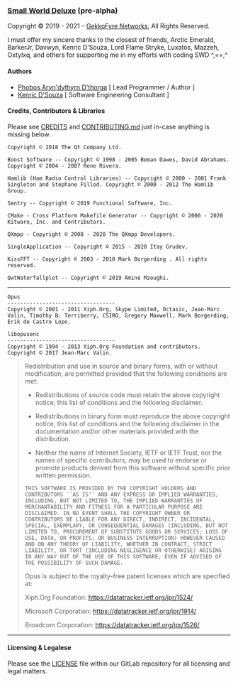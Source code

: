 ### [Small World Deluxe](https://git.gekkofyre.io/amateur-radio/small-world-deluxe/) (pre-alpha)

Copyright © 2019 - 2021 – [GekkoFyre Networks](https://gekkofyre.io/), All Rights Reserved.

I must offer my sincere thanks to the closest of friends, Arctic Emerald, BarkerJr, Davwyn, Kenric D'Souza, Lord Flame Stryke, Luxatos, Mazzeh, Oxtylxq, and others for supporting me in my efforts with coding SWD ^,==,^

#### Authors

- [Phobos Aryn'dythyrn D'thorga](https://code.gekkofyre.io/phobos-dthorga) [ Lead Programmer / Author ]
- [Kenric D'Souza](https://code.gekkofyre.io/azurebyte) [ Software Engineering Consultant ]

#### Credits, Contributors & Libraries

Please see [CREDITS](https://code.gekkofyre.io/amateur-radio/small-world-deluxe/-/blob/develop/CREDITS) and [CONTRIBUTING.md](https://code.gekkofyre.io/amateur-radio/small-world-deluxe/-/blob/develop/CONTRIBUTING.md) just in-case anything is missing below.

`Copyright © 2018 The Qt Company Ltd.`

`Boost Software -- Copyright © 1998 - 2005 Beman Dawes, David Abrahams. Copyright © 2004 - 2007 Rene Rivera.`

`Hamlib (Ham Radio Control Libraries) -- Copyright © 2000 - 2001 Frank Singleton and Stephane Fillod. Copyright © 2000 - 2012 The Hamlib Group.`

`Sentry -- Copyright © 2019 Functional Software, Inc.`

`CMake - Cross Platform Makefile Generator -- Copyright © 2000 - 2020 Kitware, Inc. and Contributors.`

`QXmpp - Copyright © 2008 - 2020 The QXmpp Developers.`

`SingleApplication -- Copyright © 2015 - 2020 Itay Grudev.`

`KissFFT -- Copyright © 2003 - 2010 Mark Borgerding . All rights reserved.`

`QwtWaterfallplot -- Copyright © 2019 Amine Mzoughi.`

------

```
Opus
----------------------------------
Copyright © 2001 - 2011 Xiph.Org, Skype Limited, Octasic, Jean-Marc Valin, Timothy B. Terriberry, CSIRO, Gregory Maxwell, Mark Borgerding, Erik de Castro Lopo.
```

```
libopusenc
----------------------------------
Copyright © 1994 - 2013 Xiph.Org Foundation and contributors.
Copyright © 2017 Jean-Marc Valin.
```

> Redistribution and use in source and binary forms, with or without
> modification, are permitted provided that the following conditions
> are met:
>
> - Redistributions of source code must retain the above copyright
> notice, this list of conditions and the following disclaimer.
>
> - Redistributions in binary form must reproduce the above copyright
> notice, this list of conditions and the following disclaimer in the
> documentation and/or other materials provided with the distribution.
>
> - Neither the name of Internet Society, IETF or IETF Trust, nor the
> names of specific contributors, may be used to endorse or promote
> products derived from this software without specific prior written
> permission.
>
> `THIS SOFTWARE IS PROVIDED BY THE COPYRIGHT HOLDERS AND CONTRIBUTORS
> ``AS IS'' AND ANY EXPRESS OR IMPLIED WARRANTIES, INCLUDING, BUT NOT
> LIMITED TO, THE IMPLIED WARRANTIES OF MERCHANTABILITY AND FITNESS FOR
> A PARTICULAR PURPOSE ARE DISCLAIMED. IN NO EVENT SHALL THE COPYRIGHT OWNER
> OR CONTRIBUTORS BE LIABLE FOR ANY DIRECT, INDIRECT, INCIDENTAL, SPECIAL,
> EXEMPLARY, OR CONSEQUENTIAL DAMAGES (INCLUDING, BUT NOT LIMITED TO,
> PROCUREMENT OF SUBSTITUTE GOODS OR SERVICES; LOSS OF USE, DATA, OR
> PROFITS; OR BUSINESS INTERRUPTION) HOWEVER CAUSED AND ON ANY THEORY OF
> LIABILITY, WHETHER IN CONTRACT, STRICT LIABILITY, OR TORT (INCLUDING
> NEGLIGENCE OR OTHERWISE) ARISING IN ANY WAY OUT OF THE USE OF THIS
> SOFTWARE, EVEN IF ADVISED OF THE POSSIBILITY OF SUCH DAMAGE.`
>
> Opus is subject to the royalty-free patent licenses which are specified at:
>
> Xiph.Org Foundation:
> https://datatracker.ietf.org/ipr/1524/
>
> Microsoft Corporation:
> https://datatracker.ietf.org/ipr/1914/
>
> Broadcom Corporation:
> https://datatracker.ietf.org/ipr/1526/

------

#### Licensing & Legalese

Please see the [LICENSE](https://code.gekkofyre.io/amateur-radio/small-world-deluxe/-/blob/develop/LICENSE) file within our GitLab repository for all licensing and legal matters.


